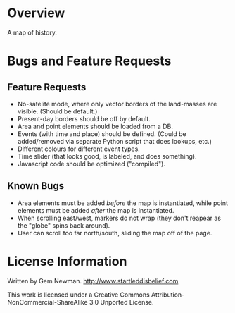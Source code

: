 Overview
========

A map of history.

Bugs and Feature Requests
=========================

Feature Requests
----------------

* No-satelite mode, where only vector borders of the land-masses are visible. (Should be default.)
* Present-day borders should be off by default.
* Area and point elements should be loaded from a DB.
* Events (with time and place) should be defined. (Could be added/removed via separate Python script that does lookups, etc.)
* Different colours for different event types.
* Time slider (that looks good, is labeled, and does something).
* Javascript code should be optimized ("compiled").

Known Bugs
----------

* Area elements must be added *before* the map is instantiated, while point elements must be added *after* the map is instantiated.
* When scrolling east/west, markers do not wrap (they don't reapear as the "globe" spins back around).
* User can scroll too far north/south, sliding the map off of the page.

License Information
===================

Written by Gem Newman.
http://www.startleddisbelief.com

This work is licensed under a Creative Commons Attribution-NonCommercial-ShareAlike 3.0 Unported License.


